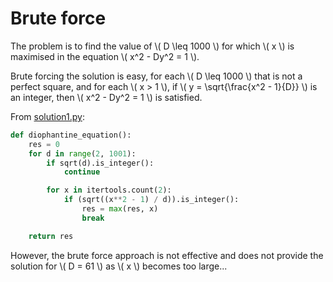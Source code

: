 # Brute force

The problem is to find the value of \\( D \leq 1000 \\) for which \\( x \\) is maximised in the equation \\( x^2 - Dy^2 = 1 \\).

Brute forcing the solution is easy, for each \\( D \leq 1000 \\) that is not a perfect square, and for each \\( x > 1 \\), if \\( y = \sqrt{\frac{x^2 - 1}{D}} \\) is an integer, then \\( x^2 - Dy^2 = 1 \\) is satisfied.

From [solution1.py](https://github.com/TurtleSmoke/Project-Euler/blob/main/problems/problem_0066/solution1.py):

```python
def diophantine_equation():
    res = 0
    for d in range(2, 1001):
        if sqrt(d).is_integer():
            continue

        for x in itertools.count(2):
            if (sqrt((x**2 - 1) / d)).is_integer():
                res = max(res, x)
                break

    return res
```

However, the brute force approach is not effective and does not provide the solution for \\( D = 61 \\) as \\( x \\) becomes too large...